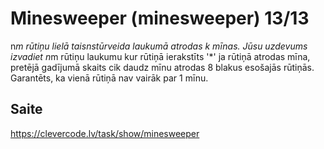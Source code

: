 # Minesweeper (minesweeper) 13/13
n*m rūtiņu lielā taisnstūrveida laukumā atrodas k mīnas. Jūsu uzdevums izvadiet n*m rūtiņu laukumu kur rūtiņā ierakstīts '*' ja rūtiņā atrodas mīna, pretējā gadījumā skaits cik daudz mīnu atrodas 8 blakus esošajās rūtiņās. Garantēts, ka vienā rūtiņā nav vairāk par 1 mīnu.
## Saite
https://clevercode.lv/task/show/minesweeper